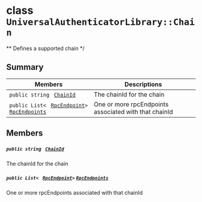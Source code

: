 # class `UniversalAuthenticatorLibrary::Chain` 

** Defines a supported chain */

## Summary

 Members                                | Descriptions                                
----------------------------------------|---------------------------------------------
`public string ` [`ChainId`](#class_universal_authenticator_library_1_1_chain_1a4476ef8ec88d45c994accc6d8c4f0da3) | The chainId for the chain
`public List< ` [`RpcEndpoint`](UniversalAuthenticatorLibrary--RpcEndpoint.md)` > ` [`RpcEndpoints`](#class_universal_authenticator_library_1_1_chain_1a330fd202061c0bbbb397cb676d39ac72) | One or more rpcEndpoints associated with that chainId

## Members

##### `public string ` [`ChainId`](#class_universal_authenticator_library_1_1_chain_1a4476ef8ec88d45c994accc6d8c4f0da3) 

The chainId for the chain

##### `public List< ` [`RpcEndpoint`](UniversalAuthenticatorLibrary--RpcEndpoint.md)` > ` [`RpcEndpoints`](#class_universal_authenticator_library_1_1_chain_1a330fd202061c0bbbb397cb676d39ac72) 

One or more rpcEndpoints associated with that chainId

